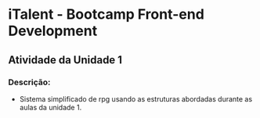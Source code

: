 # iTalent - Bootcamp Front-end Development

## Atividade da Unidade 1
### Descrição:
- Sistema simplificado de rpg usando as estruturas abordadas durante as aulas da unidade 1.